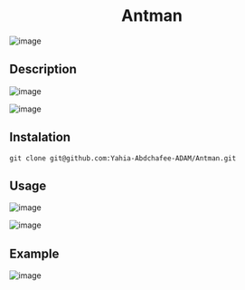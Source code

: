 <h1 align=center> Antman</h1>

![image](https://user-images.githubusercontent.com/91891487/182259089-2c8df5bc-045a-494e-ac39-61c5ae40d2b0.png)

<h2> Description </h2>

![image](https://user-images.githubusercontent.com/91891487/182263119-02c6a049-1540-432f-804e-f62c1f194111.png)

![image](https://user-images.githubusercontent.com/91891487/182260203-da578dec-5949-4eb9-9ae3-37a9035cae1d.png)

<h2> Instalation </h2>

    git clone git@github.com:Yahia-Abdchafee-ADAM/Antman.git


<h2> Usage </h2>

![image](https://user-images.githubusercontent.com/91891487/182262620-2b6c1457-41f6-46e1-9cd1-9ea8499c00fc.png)

![image](https://user-images.githubusercontent.com/91891487/182262802-8cc7c37d-8b9c-4554-b3dc-d04d6d9f49af.png)

<h2> Example </h2>

![image](https://user-images.githubusercontent.com/91891487/182262933-88a3664b-c4de-4c8d-9fd3-80477bfeaab0.png)
